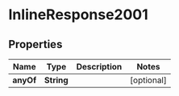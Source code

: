 

# InlineResponse2001


## Properties

Name | Type | Description | Notes
------------ | ------------- | ------------- | -------------
**anyOf** | **String** |  |  [optional]



